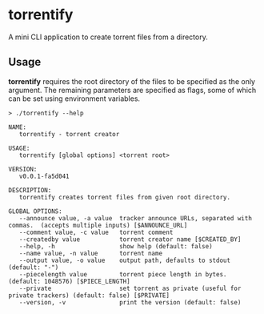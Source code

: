 # torrentify

A mini CLI application to create torrent files from a directory.

## Usage

**torrentify** requires the root directory of the files to be specified as the only argument.
The remaining parameters are specified as flags,
some of which can be set using environment variables.

```shell
> ./torrentify --help

NAME:
   torrentify - torrent creator

USAGE:
   torrentify [global options] <torrent root>

VERSION:
   v0.0.1-fa5d041

DESCRIPTION:
   torrentify creates torrent files from given root directory.

GLOBAL OPTIONS:
   --announce value, -a value  tracker announce URLs, separated with commas.  (accepts multiple inputs) [$ANNOUNCE_URL]
   --comment value, -c value   torrent comment
   --createdby value           torrent creator name [$CREATED_BY]
   --help, -h                  show help (default: false)
   --name value, -n value      torrent name
   --output value, -o value    output path, defaults to stdout (default: "-")
   --piecelength value         torrent piece length in bytes. (default: 1048576) [$PIECE_LENGTH]
   --private                   set torrent as private (useful for private trackers) (default: false) [$PRIVATE]
   --version, -v               print the version (default: false)
```
